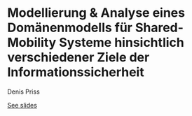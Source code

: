 # Modellierung & Analyse eines Domänenmodells für Shared-Mobility Systeme hinsichtlich verschiedener Ziele der Informationssicherheit

Denis Priss

[See slides](https://sipris.github.io/shared-mobility-projektvorstellung/)

